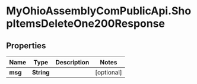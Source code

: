 # MyOhioAssemblyComPublicApi.ShopItemsDeleteOne200Response

## Properties

Name | Type | Description | Notes
------------ | ------------- | ------------- | -------------
**msg** | **String** |  | [optional] 


